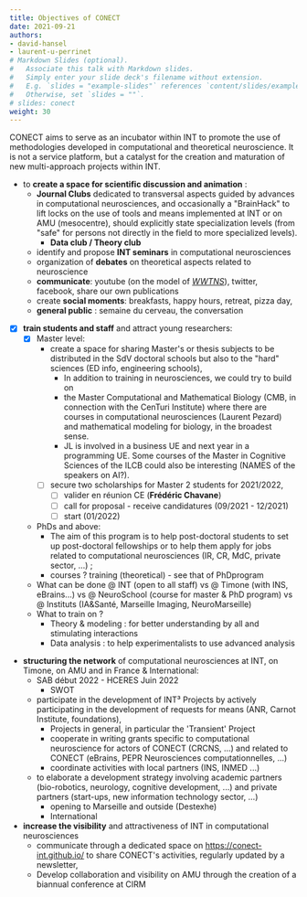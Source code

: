 ```yaml
---
title: Objectives of CONECT
date: 2021-09-21
authors:
- david-hansel
- laurent-u-perrinet
# Markdown Slides (optional).
#   Associate this talk with Markdown slides.
#   Simply enter your slide deck's filename without extension.
#   E.g. `slides = "example-slides"` references `content/slides/example-slides.md`.
#   Otherwise, set `slides = ""`.
# slides: conect
weight: 30
---
```


CONECT aims to serve as an incubator within INT to promote the use of methodologies developed in computational and theoretical neuroscience. It is not a service platform, but a catalyst for the creation and maturation of new multi-approach projects within INT.

<!--more-->

* to **create a space for scientific discussion and animation** :
  * **Journal Clubs** dedicated to transversal aspects guided by advances in computational neurosciences, and occasionally a "BrainHack" to lift locks on the use of tools and means implemented at INT or on AMU (mesocentre), should explicitly state specialization levels (from "safe" for persons not directly in the field to more specialized levels).
    * **Data club / Theory club**
  * identify and propose **INT seminars** in computational neurosciences
  * organization of **debates** on theoretical aspects related to neuroscience
  * **communicate**: youtube (on the model of *[WWTNS](https://www.youtube.com/channel/UCCSIveazurb4qrNIV7KV9fg)*), twitter, facebook, share our own publications
  * create **social moments**: breakfasts, happy hours, retreat, pizza day,
  * **general public** : semaine du cerveau, the conversation
* [x] **train students and staff** and attract young researchers:
  * [x] Master level:
    * create a space for sharing Master's or thesis subjects to be distributed in the SdV doctoral schools but also to the "hard" sciences (ED info, engineering schools),
      * In addition to training in neurosciences, we could try to build on
      * the Master Computational and Mathematical Biology (CMB, in connection with the CenTuri Institute) where there are courses in computational neurosciences (Laurent Pezard) and mathematical modeling for biology, in the broadest sense.
      * JL is involved in a business UE and next year in a programming UE. Some courses of the Master in Cognitive Sciences of the ILCB could also be interesting (NAMES of the speakers on AI?).
    * [ ] secure two scholarships for Master 2 students for 2021/2022,
      * [ ] valider en réunion CE (**Frédéric Chavane**)
      * [ ] call for proposal - receive candidatures (09/2021 - 12/2021)
      * [ ] start (01/2022)
  * PhDs and above:
    * The aim of this program is to help post-doctoral students to set up post-doctoral fellowships or to help them apply for jobs related to computational neurosciences (IR, CR, MdC, private sector, ...) ;
    * courses ? training (theoretical) - see that of PhDprogram
  * What can be done @ INT (open to all staff) vs @ Timone (with INS, eBrains...) vs @ NeuroSchool (course for master & PhD program) vs @ Instituts (IA&Santé, Marseille Imaging, NeuroMarseille)
  * What to train on ?
    * Theory & modeling : for better understanding by all and stimulating interactions
    * Data analysis : to help experimentalists to use advanced analysis
* **structuring the network** of computational neurosciences at INT, on Timone, on AMU and in France & International:
  * SAB début 2022 - HCERES Juin 2022
    * SWOT
  * participate in the development of INT³ Projects by actively participating in the development of requests for means (ANR, Carnot Institute, foundations),
    * Projects in general, in particular the 'Transient' Project
    * cooperate in writing grants specific to computational neuroscience for actors of CONECT (CRCNS, ...) and related to CONECT (eBrains, PEPR Neurosciences computationnelles, ...)
    * coordinate activities with local partners (INS, INMED ...)
  * to elaborate a development strategy involving academic partners (bio-robotics, neurology, cognitive development, ...) and private partners (start-ups, new information technology sector, ...)
    * opening to Marseille and outside (Destexhe)
    * International
* **increase the visibility** and attractiveness of INT in computational neurosciences
  * communicate through a dedicated space on <https://conect-int.github.io/> to share CONECT's activities, regularly updated by a newsletter,
  * Develop collaboration and visibility on AMU through the creation of a biannual conference at CIRM
